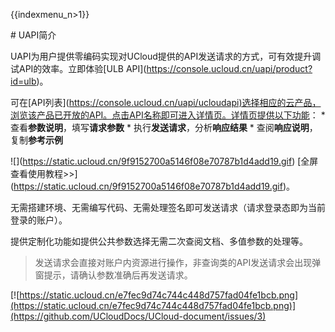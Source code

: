 {{indexmenu_n>1}}

\# UAPI简介

UAPI为用户提供零编码实现对UCloud提供的API发送请求的方式，可有效提升调试API的效率。立即体验\[ULB
API\](<https://console.ucloud.cn/uapi/product?id=ulb>)。

可在\[API列表\](<https://console.ucloud.cn/uapi/ucloudapi)选择相应的云产品，浏览该产品已开放的API。点击API名称即可进入详情页。详情页提供以下功能>：
\* 查看**参数说明**，填写**请求参数** \* 执行**发送请求**，分析**响应结果** \*
查阅**响应说明**，复制**参考示例**

\!\[\](<https://static.ucloud.cn/9f9152700a5146f08e70787b1d4add19.gif>)
\[全屏查看使用教程\>\>\](<https://static.ucloud.cn/9f9152700a5146f08e70787b1d4add19.gif>)。

无需搭建环境、无需编写代码、无需处理签名即可发送请求（请求登录态即为当前登录的账户）。

提供定制化功能如提供公共参数选择无需二次查阅文档、多值参数的处理等。

> 发送请求会直接对账户内资源进行操作，非查询类的API发送请求会出现弹窗提示，请确认参数准确后再发送请求。

[![https://static.ucloud.cn/e7fec9d74c744c448d757fad04fe1bcb.png](https://static.ucloud.cn/e7fec9d74c744c448d757fad04fe1bcb.png)](https://github.com/UCloudDocs/UCloud-document/issues/3)

